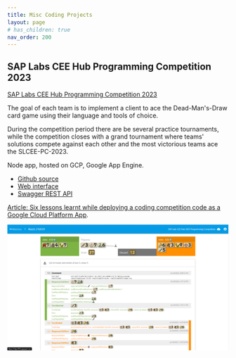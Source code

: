 ```yaml
---
title: Misc Coding Projects
layout: page
# has_children: true
nav_order: 200
---
```


## SAP Labs CEE Hub Programming Competition 2023

[SAP Labs CEE Hub Programming Competition 2023](https://github.com/afarago/SLCEE-2023-PC)

The goal of each team is to implement a client to ace the Dead-Man's-Draw card game using their language and tools of choice.

During the competition period there are be several practice tournaments, while the competition closes with a grand tournament where teams' solutions compete against each other and the most victorious teams ace the SLCEE-PC-2023.

Node app, hosted on GCP, Google App Engine.

* [Github source](https://github.com/afarago/SLCEE-2023-PC)
* [Web interface](https://slhpc2023.appspot.com/)
* [Swagger REST API](https://slhpc2023.appspot.com/docs)

[Article: Six lessons learnt while deploying a coding competition code as a Google Cloud Platform App](https://www.linkedin.com/pulse/six-lessons-learnt-while-deploying-coding-competition-attila-farag%25C3%25B3).

![slhpc](/assets/projects/coding_slhpc.png)